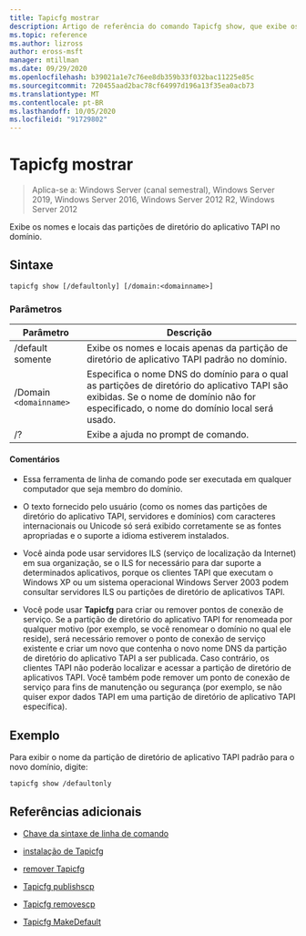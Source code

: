 ```yaml
---
title: Tapicfg mostrar
description: Artigo de referência do comando Tapicfg show, que exibe os nomes e locais das partições de diretório do aplicativo TAPI no domínio.
ms.topic: reference
ms.author: lizross
author: eross-msft
manager: mtillman
ms.date: 09/29/2020
ms.openlocfilehash: b39021a1e7c76ee8db359b33f032bac11225e85c
ms.sourcegitcommit: 720455aad2bac78cf64997d196a13f35ea0acb73
ms.translationtype: MT
ms.contentlocale: pt-BR
ms.lasthandoff: 10/05/2020
ms.locfileid: "91729802"
---
```

# <a name="tapicfg-show"></a>Tapicfg mostrar

> Aplica-se a: Windows Server (canal semestral), Windows Server 2019, Windows Server 2016, Windows Server 2012 R2, Windows Server 2012

Exibe os nomes e locais das partições de diretório do aplicativo TAPI no domínio.

## <a name="syntax"></a>Sintaxe

```
tapicfg show [/defaultonly] [/domain:<domainname>]
```

### <a name="parameters"></a>Parâmetros

| Parâmetro | Descrição |
|--|--|
| /default somente | Exibe os nomes e locais apenas da partição de diretório de aplicativo TAPI padrão no domínio. |
| /Domain `<domainname>` | Especifica o nome DNS do domínio para o qual as partições de diretório do aplicativo TAPI são exibidas. Se o nome de domínio não for especificado, o nome do domínio local será usado. |
| /? | Exibe a ajuda no prompt de comando. |

#### <a name="remarks"></a>Comentários

- Essa ferramenta de linha de comando pode ser executada em qualquer computador que seja membro do domínio.

- O texto fornecido pelo usuário (como os nomes das partições de diretório do aplicativo TAPI, servidores e domínios) com caracteres internacionais ou Unicode só será exibido corretamente se as fontes apropriadas e o suporte a idioma estiverem instalados.

- Você ainda pode usar servidores ILS (serviço de localização da Internet) em sua organização, se o ILS for necessário para dar suporte a determinados aplicativos, porque os clientes TAPI que executam o Windows XP ou um sistema operacional Windows Server 2003 podem consultar servidores ILS ou partições de diretório de aplicativos TAPI.

- Você pode usar **Tapicfg** para criar ou remover pontos de conexão de serviço. Se a partição de diretório do aplicativo TAPI for renomeada por qualquer motivo (por exemplo, se você renomear o domínio no qual ele reside), será necessário remover o ponto de conexão de serviço existente e criar um novo que contenha o novo nome DNS da partição de diretório do aplicativo TAPI a ser publicada. Caso contrário, os clientes TAPI não poderão localizar e acessar a partição de diretório de aplicativos TAPI. Você também pode remover um ponto de conexão de serviço para fins de manutenção ou segurança (por exemplo, se não quiser expor dados TAPI em uma partição de diretório de aplicativo TAPI específica).

## <a name="example"></a>Exemplo

Para exibir o nome da partição de diretório de aplicativo TAPI padrão para o novo domínio, digite:

```
tapicfg show /defaultonly
```

## <a name="additional-references"></a>Referências adicionais

- [Chave da sintaxe de linha de comando](command-line-syntax-key.md)

- [instalação de Tapicfg](tapicfg-install.md)

- [remover Tapicfg](tapicfg-remove.md)

- [Tapicfg publishscp](tapicfg-publishscp.md)

- [Tapicfg removescp](tapicfg-removescp.md)

- [Tapicfg MakeDefault](tapicfg-makedefault.md)

